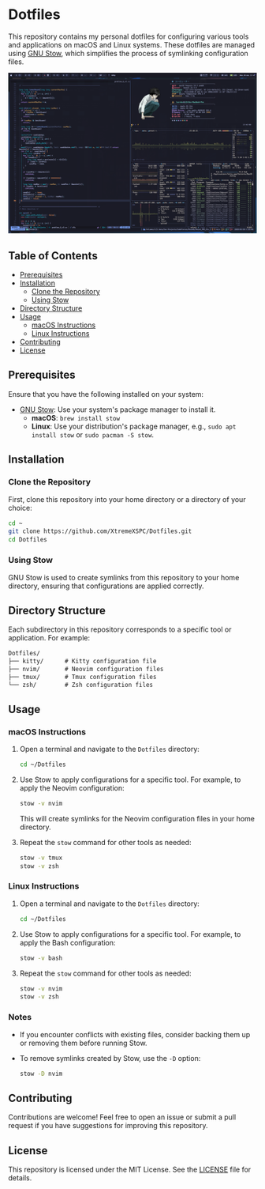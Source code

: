 # Dotfiles

This repository contains my personal dotfiles for configuring various tools and applications on macOS and Linux systems. These dotfiles are managed using [GNU Stow](https://www.gnu.org/software/stow/), which simplifies the process of symlinking configuration files.

![My MacOS Rice](assets/Screenshot-LCS.Dev.png)

## Table of Contents

- [Prerequisites](#prerequisites)
- [Installation](#installation)
  - [Clone the Repository](#clone-the-repository)
  - [Using Stow](#using-stow)
- [Directory Structure](#directory-structure)
- [Usage](#usage)
  - [macOS Instructions](#macos-instructions)
  - [Linux Instructions](#linux-instructions)
- [Contributing](#contributing)
- [License](#license)

## Prerequisites

Ensure that you have the following installed on your system:

- [GNU Stow](https://www.gnu.org/software/stow/): Use your system's package manager to install it.
  - **macOS**: `brew install stow`
  - **Linux**: Use your distribution's package manager, e.g., `sudo apt install stow` or `sudo pacman -S stow`.

## Installation

### Clone the Repository

First, clone this repository into your home directory or a directory of your choice:

```bash
cd ~
git clone https://github.com/XtremeXSPC/Dotfiles.git
cd Dotfiles
```

### Using Stow

GNU Stow is used to create symlinks from this repository to your home directory, ensuring that configurations are applied correctly.

## Directory Structure

Each subdirectory in this repository corresponds to a specific tool or application. For example:

```
Dotfiles/
├── kitty/      # Kitty configuration file
├── nvim/       # Neovim configuration files
├── tmux/       # Tmux configuration files
└── zsh/        # Zsh configuration files
```

## Usage

### macOS Instructions

1. Open a terminal and navigate to the `Dotfiles` directory:

   ```bash
   cd ~/Dotfiles
   ```

2. Use Stow to apply configurations for a specific tool. For example, to apply the Neovim configuration:

   ```bash
   stow -v nvim
   ```

   This will create symlinks for the Neovim configuration files in your home directory.

3. Repeat the `stow` command for other tools as needed:

   ```bash
   stow -v tmux
   stow -v zsh
   ```

### Linux Instructions

1. Open a terminal and navigate to the `Dotfiles` directory:

   ```bash
   cd ~/Dotfiles
   ```

2. Use Stow to apply configurations for a specific tool. For example, to apply the Bash configuration:

   ```bash
   stow -v bash
   ```

3. Repeat the `stow` command for other tools as needed:

   ```bash
   stow -v nvim
   stow -v zsh
   ```

### Notes

- If you encounter conflicts with existing files, consider backing them up or removing them before running Stow.
- To remove symlinks created by Stow, use the `-D` option:

  ```bash
  stow -D nvim
  ```

## Contributing

Contributions are welcome! Feel free to open an issue or submit a pull request if you have suggestions for improving this repository.

## License

This repository is licensed under the MIT License. See the [LICENSE](LICENSE) file for details.
